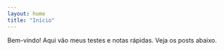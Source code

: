 ```yaml
---
layout: home
title: "Início"
---
```


Bem-vindo! Aqui vão meus testes e notas rápidas.
Veja os posts abaixo.
